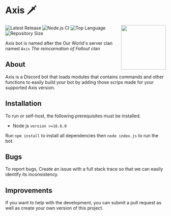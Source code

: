 # Axis 🗡️

<img align="right" src="https://i.imgur.com/yRsHfHi.png" height="140" width="140">

![Latest Release](https://img.shields.io/github/v/release/FalloutStudios/Axis?label=Latest%20Release)
![Node.js CI](https://github.com/FalloutStudios/Axis/actions/workflows/node.js.yml/badge.svg?branch=main)
![Top Language](https://img.shields.io/github/languages/top/FalloutStudios/Axis)
![Repository Size](https://img.shields.io/github/repo-size/FalloutStudios/Axis)

Axis bot is named after the Our World's server clan named `Axis` *The reincarnation of Fallout clan*

## About

Axis is a Discord bot that loads modules that contains commands and other functions to easily build your bot by adding those scrips made for your supported Axis version.

## Installation

To run or self-host, the following prerequisites must be installed.

* Node js `version >=16.6.0`

Run `npm install` to install all dependencies then `node index.js` to run the bot.

## Bugs

To report bugs, Create an issue with a full stack trace so that we can easily identify its inconsistency.

## Improvements

If you want to help with the development, you can submit a pull request as well as create your own version of this project.
